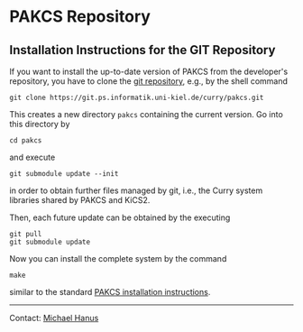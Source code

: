 PAKCS Repository
================

Installation Instructions for the GIT Repository
------------------------------------------------

If you want to install the up-to-date version of PAKCS
from the developer's repository, you have to clone the
[git repository](https://git.ps.informatik.uni-kiel.de/curry/pakcs),
e.g., by the shell command

    git clone https://git.ps.informatik.uni-kiel.de/curry/pakcs.git

This creates a new directory `pakcs` containing the current version.
Go into this directory by

    cd pakcs

and execute

    git submodule update --init

in order to obtain further files managed by git, i.e.,
the Curry system libraries shared by PAKCS and KiCS2.

Then, each future update can be obtained by the executing

    git pull
    git submodule update

Now you can install the complete system by the command

    make

similar to the standard
[PAKCS installation instructions](https://git.ps.informatik.uni-kiel.de/curry/pakcs/-/blob/main/INSTALL.md).

-------------------------------------------------------------

Contact: [Michael Hanus](https://www.michaelhanus.de/)

